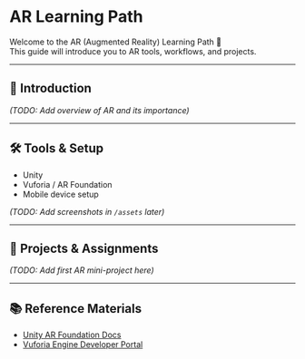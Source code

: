 # AR Learning Path

Welcome to the AR (Augmented Reality) Learning Path 🚀  
This guide will introduce you to AR tools, workflows, and projects.

---

## 📌 Introduction
*(TODO: Add overview of AR and its importance)*

---

## 🛠️ Tools & Setup
- Unity  
- Vuforia / AR Foundation  
- Mobile device setup  

*(TODO: Add screenshots in `/assets` later)*

---

## 📂 Projects & Assignments
*(TODO: Add first AR mini-project here)*

---

## 📚 Reference Materials
- [Unity AR Foundation Docs](https://docs.unity3d.com/Packages/com.unity.xr.arfoundation@latest)
- [Vuforia Engine Developer Portal](https://developer.vuforia.com/)
